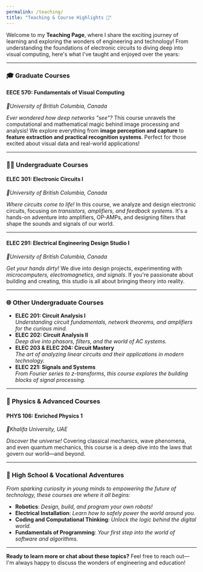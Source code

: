 ```yaml
---
permalink: /teaching/
title: "Teaching & Course Highlights 🚀"
---
```


Welcome to my **Teaching Page**, where I share the exciting journey of learning and exploring the wonders of engineering and technology! From understanding the foundations of electronic circuits to diving deep into visual computing, here's what I've taught and enjoyed over the years:

---

### 🎓 Graduate Courses
#### **EECE 570: Fundamentals of Visual Computing**
*📍University of British Columbia, Canada*

*Ever wondered how deep networks "see"?* This course unravels the computational and mathematical magic behind image processing and analysis! We explore everything from **image perception and capture** to **feature extraction and practical recognition systems**. Perfect for those excited about visual data and real-world applications! 

---

### 👨‍🎓 Undergraduate Courses
#### **ELEC 301: Electronic Circuits I**
*📍University of British Columbia, Canada*

*Where circuits come to life!* In this course, we analyze and design electronic circuits, focusing on *transistors, amplifiers, and feedback systems*. It's a hands-on adventure into amplifiers, OP-AMPs, and designing filters that shape the sounds and signals of our world.

---

#### **ELEC 291: Electrical Engineering Design Studio I**
*📍University of British Columbia, Canada*

*Get your hands dirty!* We dive into design projects, experimenting with *microcomputers, electromagnetics, and signals*. If you're passionate about building and creating, this studio is all about bringing theory into reality.

---

### 🌐 Other Undergraduate Courses
- **ELEC 201: Circuit Analysis I**  
  *Understanding circuit fundamentals, network theorems, and amplifiers for the curious mind.*
- **ELEC 202: Circuit Analysis II**  
  *Deep dive into phasors, filters, and the world of AC systems.*  
- **ELEC 203 & ELEC 204: Circuit Mastery**  
  *The art of analyzing linear circuits and their applications in modern technology.*  
- **ELEC 221: Signals and Systems**  
  *From Fourier series to z-transforms, this course explores the building blocks of signal processing.*  

---

### 🔬 Physics & Advanced Courses
#### **PHYS 106: Enriched Physics 1**
*📍Khalifa University, UAE*

*Discover the universe!* Covering classical mechanics, wave phenomena, and even quantum mechanics, this course is a deep dive into the laws that govern our world—and beyond.

---

### 🤖 High School & Vocational Adventures
*From sparking curiosity in young minds to empowering the future of technology, these courses are where it all begins:*
- **Robotics**: *Design, build, and program your own robots!*
- **Electrical Installation**: *Learn how to safely power the world around you.*
- **Coding and Computational Thinking**: *Unlock the logic behind the digital world.*
- **Fundamentals of Programming**: *Your first step into the world of software and algorithms.*

---

**Ready to learn more or chat about these topics?** Feel free to reach out—I'm always happy to discuss the wonders of engineering and education!
